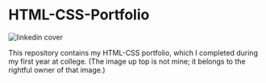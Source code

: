 # HTML-CSS-Portfolio

![linkedin cover](https://user-images.githubusercontent.com/119610729/231210339-4620ea49-e8ff-4fdf-9e61-8bc6b916c949.jpg)

This repository contains my HTML-CSS portfolio, which I completed during my first year at college.
(The image up top is not mine; it belongs to the rightful owner of that image.)

